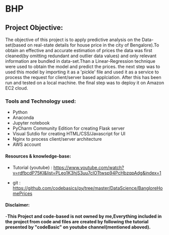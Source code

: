 # BHP
## Project Objective:
The objective of this project is to apply predictive analysis on the Data-set(based on real-state details for house price in the city of Bengalore).To obtain an effective and accurate estimation of prices the data was first cleaned(by omitting redundant and outlier data values) and only relevant information are bundled in data-set.Than a Linear-Regression technique were used to obtain the model and predict the prices. the next step was to used this model by importing it as a 'pickle' file and used it as a service to process the request for client/server based applciation. After this has been run and tested on a local machine. the final step was to deploy it on Amazon EC2 cloud.

### Tools and Technology used:
- Python
- Anaconda 
- Jupyter notebook
- PyCharm Community Edition for creating Flask server
- Visual Sutdio for creating HTML/CSS/Javascript for UI
- Nginx to process client/server architecture
- AWS account

#### Resources & knowledge-base:
- Tutorial (youtube) : https://www.youtube.com/watch?v=rdfbcdP75KI&list=PLeo1K3hjS3uu7clOTtwsp94PcHbzqpAdg&index=1

- git : https://github.com/codebasics/py/tree/master/DataScience/BangloreHomePrices

#### Disclaimer:
-**This Project and code-based is not owned by me,Everything included in the project from code and files are created by following the tutorial presented by "codeBasic" on youtube channel(mentioned aboved).**
